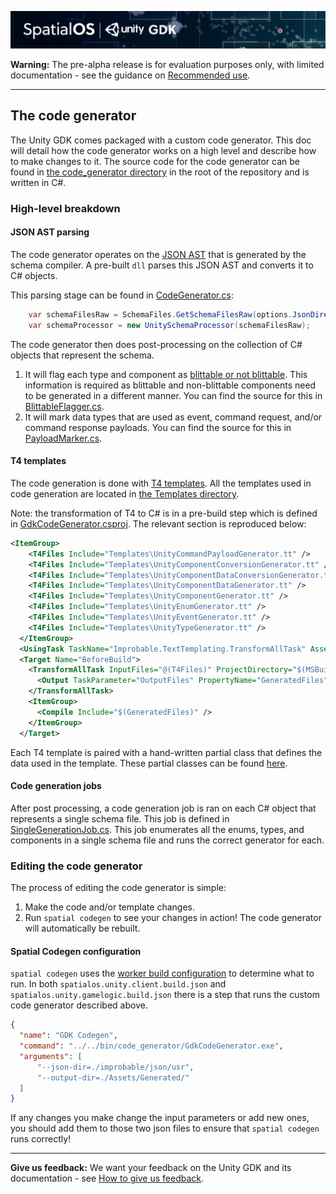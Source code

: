 ![SpatialOS Unity GDK documentation](../assets/unity-gdk-header.png)

**Warning:** The pre-alpha release is for evaluation purposes only, with limited documentation - see the guidance on [Recommended use](../../README.md#recommended-use).

-----


## The code generator

The Unity GDK comes packaged with a custom code generator. This doc will detail how the code generator works on a high level and describe how to make changes to it. The source code for the code generator can be found in [the code_generator directory](../code_generator/) in the root of the repository and is written in C#.

### High-level breakdown

#### JSON AST parsing

The code generator operates on the [JSON AST](https://docs.improbable.io/reference/13.0/shared/schema/custom-codegen#abstract-syntax-tree-format) that is generated by the schema compiler. A pre-built `dll` parses this JSON AST and converts it to C# objects.

This parsing stage can be found in [CodeGenerator.cs](../code_generator/src/CodeGenerator.cs):

```csharp
    var schemaFilesRaw = SchemaFiles.GetSchemaFilesRaw(options.JsonDirectory, fileSystem).ToList();
    var schemaProcessor = new UnitySchemaProcessor(schemaFilesRaw);
```

The code generator then does post-processing on the collection of C# objects that represent the schema. 

1. It will flag each type and component as [blittable or not blittable](https://docs.microsoft.com/en-us/dotnet/framework/interop/blittable-and-non-blittable-types). This information is required as blittable and non-blittable components need to be generated in a different manner. You can find the source for this in [BlittableFlagger.cs](../code_generator/src/Generation/SchemaProcessing/BlittableFlagger.cs).
2. It will mark data types that are used as event, command request, and/or command response payloads. You can find the source for this in [PayloadMarker.cs](../code_generator/src/Generation/SchemaProcessing/PayloadMarker.cs).

#### T4 templates

The code generation is done with [T4 templates](https://msdn.microsoft.com/en-us/library/bb126445.aspx). All the templates used in code generation are located in [the Templates directory](../code_generator/Templates/). 

Note: the transformation of T4 to C# is in a pre-build step which is defined in [GdkCodeGenerator.csproj](../code_generator/GdkCodeGenerator.csproj). The relevant section is reproduced below:

```xml
<ItemGroup>
    <T4Files Include="Templates\UnityCommandPayloadGenerator.tt" />
    <T4Files Include="Templates\UnityComponentConversionGenerator.tt" />
    <T4Files Include="Templates\UnityComponentDataConversionGenerator.tt" />
    <T4Files Include="Templates\UnityComponentDataGenerator.tt" />
    <T4Files Include="Templates\UnityComponentGenerator.tt" />
    <T4Files Include="Templates\UnityEnumGenerator.tt" />
    <T4Files Include="Templates\UnityEventGenerator.tt" />
    <T4Files Include="Templates\UnityTypeGenerator.tt" />
  </ItemGroup>
  <UsingTask TaskName="Improbable.TextTemplating.TransformAllTask" AssemblyFile="$(SolutionDir)dependencies\Improbable.TextTemplating.dll" />
  <Target Name="BeforeBuild">
    <TransformAllTask InputFiles="@(T4Files)" ProjectDirectory="$(MSBuildProjectDirectory)" Imports="Improbable.CodeGeneration.Jobs" ClassNameSpace="Improbable.Gdk.CodeGenerator">
      <Output TaskParameter="OutputFiles" PropertyName="GeneratedFiles" />
    </TransformAllTask>
    <ItemGroup>
      <Compile Include="$(GeneratedFiles)" />
    </ItemGroup>
  </Target>
  ```

Each T4 template is paired with a hand-written partial class that defines the data used in the template. These partial classes can be found [here](../code_generator/src/Generation/Generators/Parts/).

  
#### Code generation jobs

After post processing, a code generation job is ran on each C# object that represents a single schema file. This job is defined in [SingleGenerationJob.cs](../code_generator/src/Generation/SingleGenerationJob.cs). This job enumerates all the enums, types, and components in a single schema file and runs the correct generator for each.


### Editing the code generator

The process of editing the code generator is simple:

1. Make the code and/or template changes.
2. Run `spatial codegen` to see your changes in action! The code generator will automatically be rebuilt.


#### Spatial Codegen configuration

`spatial codegen` uses the [worker build configuration](https://docs.improbable.io/reference/13.0/shared/worker-configuration/worker-build#using-custom-build-scripts) to determine what to run. In both `spatialos.unity.client.build.json` and `spatialos.unity.gamelogic.build.json` there is a step that runs the custom code generator described above.

```json
{
  "name": "GDK Codegen",
  "command": "../../bin/code_generator/GdkCodeGenerator.exe",
  "arguments": [
      "--json-dir=./improbable/json/usr",
      "--output-dir=./Assets/Generated/"
  ]
}
```

If any changes you make change the input parameters or add new ones, you should add them to those two json files to ensure that `spatial codegen` runs correctly!

----
**Give us feedback:** We want your feedback on the Unity GDK and its documentation  - see [How to give us feedback](../../README.md#give-us-feedback).